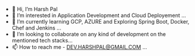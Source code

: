 - 👋 Hi, I’m Harsh Pal
- 👀 I’m interested in Application Development and Cloud Deployement ...
- 🌱 I’m currently learning GCP, AZURE and Exploring Spring Boot, Docker, Chef and Jenkins  ...
- 💞️ I’m looking to collaborate on any kind of development on the mentioned tech stacks...
- 📫 How to reach me - DEV.HARSHPAL@GMAIL.COM ...

<!---
CloudDev-Harsh/CloudDev-Harsh is a ✨ special ✨ repository because its `README.md` (this file) appears on your GitHub profile.
You can click the Preview link to take a look at your changes.
--->
